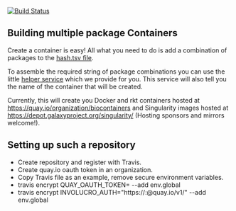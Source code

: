 [![Build Status](https://travis-ci.org/BioContainers/multi-package-containers.svg?branch=master)](https://travis-ci.org/BioContainers/multi-package-containers)

## Building multiple package Containers

Create a container is easy! All what you need to do is add a combination of packages to the
[hash.tsv file](https://github.com/BioContainers/multi-package-containers/blob/master/combinations/hash.tsv).

To assemble the required string of package combinations you can use the little
[helper service](http://biocontainers.pro/multi-package-containers
) which we provide for you. This service will also tell you the name of the container that will be created.

Currently, this will create you Docker and rkt containers hosted at https://quay.io/organization/biocontainers and 
Singularity images hosted at https://depot.galaxyproject.org/singularity/ (Hosting sponsors and mirrors welcome!).

## Setting up such a repository

 - Create repository and register with Travis.
 - Create quay.io oauth token in an organization.
 - Copy Travis file as an example, remove secure environment variables.
 - travis encrypt QUAY_OAUTH_TOKEN=<token> --add env.global
 - travis encrypt INVOLUCRO_AUTH="https://<username>:<password>@quay.io/v1/" --add env.global
